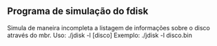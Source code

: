 ## Programa de simulação do fdisk

Simula de maneira incompleta a listagem de informações sobre o disco através do mbr.
Uso:        ./jdisk -l [disco]
Exemplo:    ./jdisk -l disco.bin 
